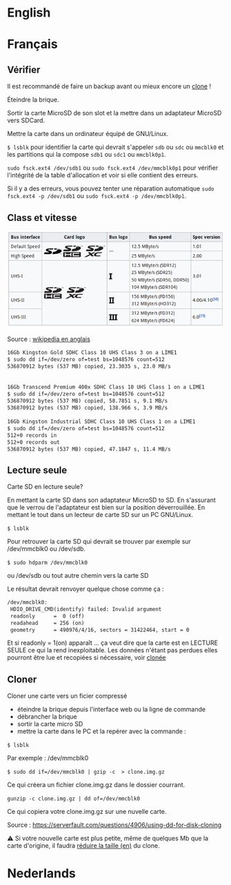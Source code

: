 <!-- TITLE: Microsd -->
<!-- SUBTITLE: MicroSD memory cards, carte mémoire -->

# English
# Français
## Vérifier

Il est recommandé de faire un backup avant ou mieux encore un [clone](#cloner) !

Éteindre la brique.

Sortir la carte MicroSD de son slot et la mettre dans un adaptateur MicroSD vers SDCard.

Mettre la carte dans un ordinateur équipé de GNU/Linux.

`$ lsblk` pour identifier la carte qui devrait s'appeler `sdb` ou `sdc` ou  `mmcblk0` et les partitions qui la compose `sdb1` ou `sdc1` ou `mmcblk0p1`.

`sudo fsck.ext4 /dev/sdb1` ou `sudo fsck.ext4 /dev/mmcblk0p1` pour vérifier l'intégrité de la table d'allocation et voir si elle contient des erreurs.

Si il y a des erreurs, vous pouvez tenter une réparation automatique `sudo fsck.ext4 -p /dev/sdb1` ou `sudo fsck.ext4 -p /dev/mmcblk0p1`.

## Class et vitesse

![Microsdspeedtable](/uploads/cube/microsdspeedtable.png "Microsdspeedtable")

Source : [wikipedia en anglais](https://en.wikipedia.org/wiki/Secure_Digital)

```
16Gb Kingston Gold SDHC Class 10 UHS Class 3 on a LIME1
$ sudo dd if=/dev/zero of=test bs=1048576 count=512
536870912 bytes (537 MB) copied, 23.3035 s, 23.0 MB/s


16Gb Transcend Premium 400x SDHC Class 10 UHS Class 1 on a LIME1
$ sudo dd if=/dev/zero of=test bs=1048576 count=512
536870912 bytes (537 MB) copied, 58.7851 s, 9.1 MB/s
536870912 bytes (537 MB) copied, 138.966 s, 3.9 MB/s

16Gb Kingston Industrial SDHC Class 10 UHS Class 1 on a LIME1
$ sudo dd if=/dev/zero of=test bs=1048576 count=512
512+0 records in
512+0 records out
536870912 bytes (537 MB) copied, 47.1847 s, 11.4 MB/s
```

## Lecture seule

Carte SD en lecture seule?

En mettant la carte SD dans son adaptateur MicroSD to SD.
En s'assurant que le verrou de l'adaptateur est bien sur la position déverrouillée.
En mettant le tout dans un lecteur de carte SD sur un PC GNU/Linux.

`$ lsblk`

Pour retrouver la carte SD qui devrait se trouver par exemple sur /dev/mmcblk0 ou /dev/sdb.

`$ sudo hdparm /dev/mmcblk0 `

ou /dev/sdb ou tout autre chemin vers la carte SD

Le résultat devrait renvoyer quelque chose comme ça :


```text
/dev/mmcblk0:
 HDIO_DRIVE_CMD(identify) failed: Invalid argument
 readonly      =  0 (off)
 readahead     = 256 (on)
 geometry      = 490976/4/16, sectors = 31422464, start = 0
```


Et si readonly = 1(on) apparaît ... ça veut dire que la carte est en LECTURE SEULE ce qui la rend inexploitable.  Les données n'étant pas perdues elles pourront être lue et recopiées si nécessaire, voir [clonée](#cloner)

## Cloner

Cloner une carte vers un ficier compressé

- éteindre la brique depuis l'interface web ou la ligne de commande
- débrancher la brique
- sortir la carte micro SD
- mettre la carte dans le PC et la repérer avec la commande :

`$ lsblk`

Par exemple : /dev/mmcblk0

`$ sudo dd if=/dev/mmcblk0 | gzip -c  > clone.img.gz`

Ce qui créera un fichier clone.img.gz dans le dossier courrant.

`gunzip -c clone.img.gz | dd of=/dev/mmcblk0`

Ce qui copiera votre clone.img.gz sur une nuvelle carte.

Source : https://serverfault.com/questions/4906/using-dd-for-disk-cloning

:warning: Si votre nouvelle carte est plus petite, même de quelques Mb que la carte d'origine, il faudra [réduire la taille (en)](http://www.aoakley.com/articles/2015-10-09-resizing-sd-images.php) du clone.


# Nederlands